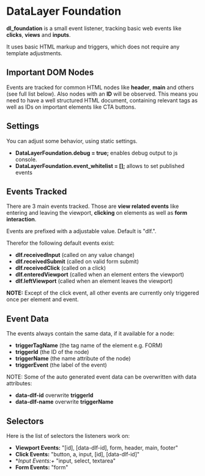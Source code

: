 # DataLayer Foundation

**dl_foundation** is a small event listener, tracking basic web events like **clicks**, **views** and **inputs**.

It uses basic HTML markup and triggers, which does not require any template adjustments.

## Important DOM Nodes

Events are tracked for common HTML nodes like **header**, **main** and others (see full list below).
Also nodes with an **ID** will be observed. This means you need to have a well structured HTML
document, containing relevant tags as well as IDs on important elements like CTA buttons.

## Settings

You can adjust some behavior, using static settings.

* **DataLayerFoundation.debug = true;** enables debug output to js console. 
* **DataLayerFoundation.event_whitelist = [];** allows to set published events

## Events Tracked

There are 3 main events tracked. Those are **view related events** like entering and leaving the viewport,
**clicking** on elements as well as **form interaction**.

Events are prefixed with a adjustable value. Default is "dlf.".

Therefor the following default events exist:

* **dlf.receivedInput** (called on any value change)
* **dlf.receivedSubmit** (called on valid form submit)
* **dlf.receivedClick** (called on a click)
* **dlf.enteredViewport** (called when an element enters the viewport)
* **dlf.leftViewport** (called when an element leaves the viewport)

**NOTE:** Except of the click event, all other events are currently only triggered once per 
element and event.

## Event Data

The events always contain the same data, if it available for a node:

* **triggerTagName** (the tag name of the element e.g. FORM)
* **triggerId** (the ID of the node)
* **triggerName** (the name attribute of the node)
* **triggerEvent** (the label of the event)

NOTE: Some of the auto generated event data can be overwritten with data attributes:

* **data-dlf-id** overwrite **triggerId**
* **data-dlf-name** overwrite **triggerName**

## Selectors

Here is the list of selectors the listeners work on:

* **Viewport Events:** "[id], [data-dlf-id], form, header, main, footer"
* **Click Events:** "button, a, input, [id], [data-dlf-id]"
* **Input Events:+* "input, select, textarea"
* **Form Events:** "form"
